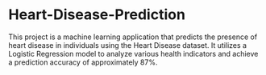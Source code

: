 # Heart-Disease-Prediction
​This project is a machine learning application that predicts the presence of heart disease in individuals using the Heart Disease dataset. It utilizes a Logistic Regression model to analyze various health indicators and achieve a prediction accuracy of approximately 87%.
